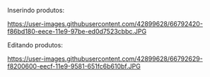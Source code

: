 Inserindo produtos:

https://user-images.githubusercontent.com/42899628/66792420-f86bd180-eece-11e9-97be-ed0d7523cbbc.JPG

Editando produtos:

https://user-images.githubusercontent.com/42899628/66792629-f8200600-eecf-11e9-9581-651fc6b610bf.JPG
